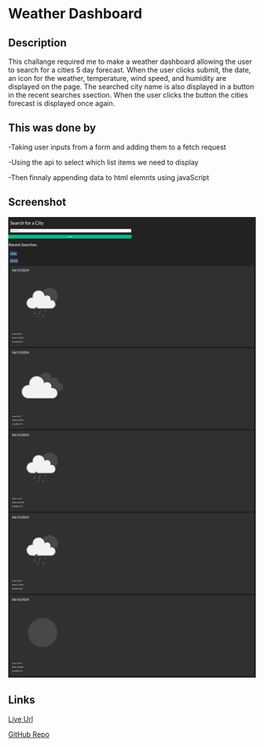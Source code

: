 # Weather Dashboard

## Description

This challange required me to make a weather dashboard allowing the user to search for a cities 5 day forecast.  When  the user clicks submit, the date, an icon for the weather, temperature, wind speed, and humidity are displayed on the page.  The searched city name is also displayed in a button in the recent searches ssection.  When the user clicks the button the cities forecast is displayed once again.

## This was done by

-Taking user inputs from a form and adding them to a fetch request

-Using the api to select which list items we need to display

-Then finnaly appending data to html elemnts using javaScript

## Screenshot

![Weather Dashboard](./assets/images/Weather-Dashboard.png)


## Links
[Live Url](https://bryson987081.github.io/weather-dashboard/)

[GitHub Repo](https://github.com/Bryson987081/weather-dashboard)